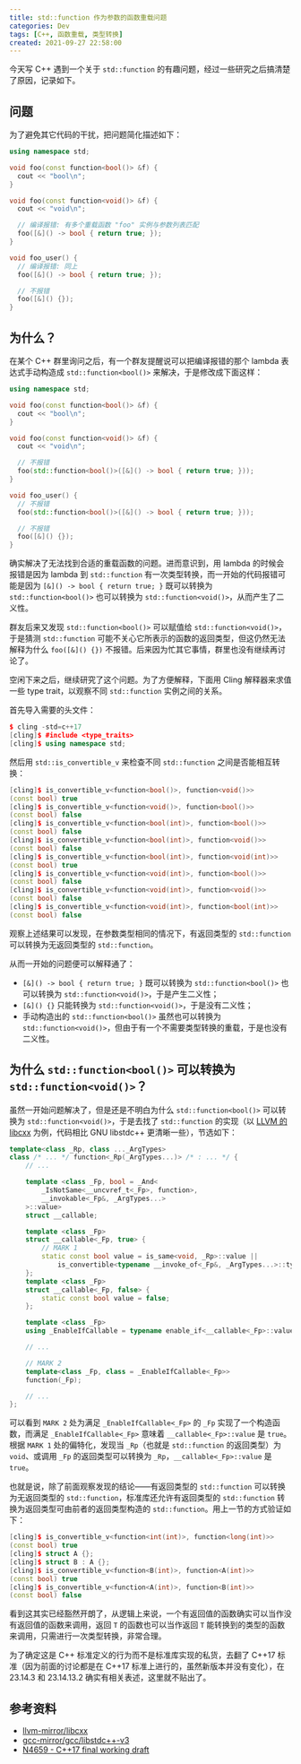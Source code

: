 ```yaml
---
title: std::function 作为参数的函数重载问题
categories: Dev
tags: [C++, 函数重载, 类型转换]
created: 2021-09-27 22:58:00
---
```


今天写 C++ 遇到一个关于 `std::function` 的有趣问题，经过一些研究之后搞清楚了原因，记录如下。

## 问题

为了避免其它代码的干扰，把问题简化描述如下：

```cpp
using namespace std;

void foo(const function<bool()> &f) {
  cout << "bool\n";
}

void foo(const function<void()> &f) {
  cout << "void\n";

  // 编译报错: 有多个重载函数 "foo" 实例与参数列表匹配
  foo([&]() -> bool { return true; });
}

void foo_user() {
  // 编译报错: 同上
  foo([&]() -> bool { return true; });

  // 不报错
  foo([&]() {});
}
```

## 为什么？

在某个 C++ 群里询问之后，有一个群友提醒说可以把编译报错的那个 lambda 表达式手动构造成 `std::function<bool()>` 来解决，于是修改成下面这样：

```cpp
using namespace std;

void foo(const function<bool()> &f) {
  cout << "bool\n";
}

void foo(const function<void()> &f) {
  cout << "void\n";

  // 不报错
  foo(std::function<bool()>([&]() -> bool { return true; }));
}

void foo_user() {
  // 不报错
  foo(std::function<bool()>([&]() -> bool { return true; }));

  // 不报错
  foo([&]() {});
}
```

确实解决了无法找到合适的重载函数的问题。进而意识到，用 lambda 的时候会报错是因为 lambda 到 `std::function` 有一次类型转换，而一开始的代码报错可能是因为 `[&]() -> bool { return true; }` 既可以转换为 `std::function<bool()>` 也可以转换为 `std::function<void()>`，从而产生了二义性。

群友后来又发现 `std::function<bool()>` 可以赋值给 `std::function<void()>`，于是猜测 `std::function` 可能不关心它所表示的函数的返回类型，但这仍然无法解释为什么 `foo([&]() {})` 不报错。后来因为忙其它事情，群里也没有继续再讨论了。

空闲下来之后，继续研究了这个问题。为了方便解释，下面用 Cling 解释器来求值一些 type trait，以观察不同 `std::function` 实例之间的关系。

首先导入需要的头文件：

```c++
$ cling -std=c++17
[cling]$ #include <type_traits>
[cling]$ using namespace std;
```

然后用 `std::is_convertible_v` 来检查不同 `std::function` 之间是否能相互转换：

```cpp
[cling]$ is_convertible_v<function<bool()>, function<void()>>
(const bool) true
[cling]$ is_convertible_v<function<void()>, function<bool()>>
(const bool) false
[cling]$ is_convertible_v<function<bool(int)>, function<bool()>>
(const bool) false
[cling]$ is_convertible_v<function<bool(int)>, function<void()>>
(const bool) false
[cling]$ is_convertible_v<function<bool(int)>, function<void(int)>>
(const bool) true
[cling]$ is_convertible_v<function<void(int)>, function<bool()>>
(const bool) false
[cling]$ is_convertible_v<function<void(int)>, function<void()>>
(const bool) false
[cling]$ is_convertible_v<function<void(int)>, function<bool(int)>>
(const bool) false
```

观察上述结果可以发现，在参数类型相同的情况下，有返回类型的 `std::function` 可以转换为无返回类型的 `std::function`。

从而一开始的问题便可以解释通了：

- `[&]() -> bool { return true; }` 既可以转换为 `std::function<bool()>` 也可以转换为 `std::function<void()>`，于是产生二义性；
- `[&]() {}` 只能转换为 `std::function<void()>`，于是没有二义性；
- 手动构造出的 `std::function<bool()>` 虽然也可以转换为 `std::function<void()>`，但由于有一个不需要类型转换的重载，于是也没有二义性。

## 为什么 `std::function<bool()>` 可以转换为 `std::function<void()>`？

虽然一开始问题解决了，但是还是不明白为什么 `std::function<bool()>` 可以转换为 `std::function<void()>`，于是去找了 `std::function` 的实现（以 [LLVM 的 libcxx](https://github.com/llvm-mirror/libcxx/blob/78d6a7767ed57b50122a161b91f59f19c9bd0d19/include/functional#L2243) 为例，代码相比 GNU libstdc++ 更清晰一些），节选如下：

```cpp
template<class _Rp, class ..._ArgTypes>
class /* ... */ function<_Rp(_ArgTypes...)> /* : ... */ {
    // ...

    template <class _Fp, bool = _And<
        _IsNotSame<__uncvref_t<_Fp>, function>,
        __invokable<_Fp&, _ArgTypes...>
    >::value>
    struct __callable;

    template <class _Fp>
    struct __callable<_Fp, true> {
        // MARK 1
        static const bool value = is_same<void, _Rp>::value ||
            is_convertible<typename __invoke_of<_Fp&, _ArgTypes...>::type, _Rp>::value;
    };
    template <class _Fp>
    struct __callable<_Fp, false> {
        static const bool value = false;
    };

    template <class _Fp>
    using _EnableIfCallable = typename enable_if<__callable<_Fp>::value>::type;

    // ...

    // MARK 2
    template<class _Fp, class = _EnableIfCallable<_Fp>>
    function(_Fp);

    // ...
};
```

可以看到 `MARK 2` 处为满足 `_EnableIfCallable<_Fp>` 的 `_Fp` 实现了一个构造函数，而满足 `_EnableIfCallable<_Fp>` 意味着 `__callable<_Fp>::value` 是 `true`。根据 `MARK 1` 处的偏特化，发现当 `_Rp`（也就是 `std::function` 的返回类型）为 `void`、或调用 `_Fp` 的返回类型可以转换为 `_Rp`，`__callable<_Fp>::value` 是 `true`。

也就是说，除了前面观察发现的结论——有返回类型的 `std::function` 可以转换为无返回类型的 `std::function`，标准库还允许有返回类型的 `std::function` 转换为返回类型可由前者的返回类型构造的 `std::function`。用上一节的方式验证如下：

```cpp
[cling]$ is_convertible_v<function<int(int)>, function<long(int)>>
(const bool) true
[cling]$ struct A {};
[cling]$ struct B : A {};
[cling]$ is_convertible_v<function<B(int)>, function<A(int)>>
(const bool) true
[cling]$ is_convertible_v<function<A(int)>, function<B(int)>>
(const bool) false
```

看到这其实已经豁然开朗了，从逻辑上来说，一个有返回值的函数确实可以当作没有返回值的函数来调用，返回 `T` 的函数也可以当作返回 `T` 能转换到的类型的函数来调用，只需进行一次类型转换，非常合理。

为了确定这是 C++ 标准定义的行为而不是标准库实现的私货，去翻了 C++17 标准（因为前面的讨论都是在 C++17 标准上进行的，虽然新版本并没有变化），在 23.14.3 和 23.14.13.2 确实有相关表述，这里就不贴出了。

## 参考资料

- [llvm-mirror/libcxx](https://github.com/llvm-mirror/libcxx)
- [gcc-mirror/gcc/libstdc++-v3](https://github.com/gcc-mirror/gcc/tree/master/libstdc%2B%2B-v3)
- [N4659 - C++17 final working draft](http://open-std.org/jtc1/sc22/wg21/docs/papers/2017/n4659.pdf)
